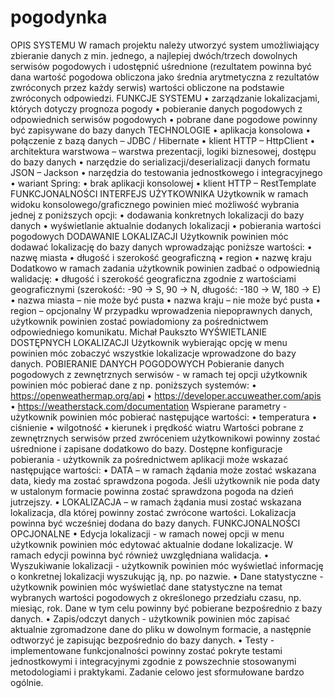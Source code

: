 # pogodynka

OPIS SYSTEMU
W ramach projektu należy utworzyć system umożliwiający zbieranie danych z min. jednego, a najlepiej dwóch/trzech dowolnych serwisów pogodowych i udostępnić uśrednione (rezultatem powinna być dana wartość pogodowa obliczona jako średnia arytmetyczna z rezultatów zwróconych przez każdy serwis) wartości obliczone na podstawie zwróconych odpowiedzi. FUNKCJE SYSTEMU
• zarządzanie lokalizacjami, których dotyczy prognoza pogody
• pobieranie danych pogodowych z odpowiednich serwisów pogodowych
• pobrane dane pogodowe powinny być zapisywane do bazy danych TECHNOLOGIE
• aplikacja konsolowa
• połączenie z bazą danych – JDBC / Hibernate
• klient HTTP – HttpClient
• architektura warstwowa – warstwa prezentacji, logiki biznesowej, dostępu do bazy danych
• narzędzie do serializacji/deserializacji danych formatu JSON – Jackson
• narzędzia do testowania jednostkowego i integracyjnego
• wariant Spring:
• brak aplikacji konsolowej
• klient HTTP – RestTemplate FUNKCJONALNOŚCI INTERFEJS UŻYTKOWNIKA
Użytkownik w ramach widoku konsolowego/graficznego powinien mieć możliwość wybrania jednej z poniższych opcji:
• dodawania konkretnych lokalizacji do bazy danych
• wyświetlanie aktualnie dodanych lokalizacji
• pobierania wartości pogodowych DODAWANIE LOKALIZACJI
Użytkownik powinien móc dodawać lokalizację do bazy danych wprowadzając poniższe wartości:
• nazwę miasta
• długość i szerokość geograficzną
• region
• nazwę kraju
Dodatkowo w ramach zadania użytkownik powinien zadbać o odpowiednią walidację:
• długość i szerokość geograficzna zgodnie z wartościami geograficznymi
(szerokość: -90 -> S, 90 -> N, długość: -180 -> W, 180 -> E)
• nazwa miasta – nie może być pusta
• nazwa kraju – nie może być pusta
• region – opcjonalny
W przypadku wprowadzenia niepoprawnych danych, użytkownik powinien zostać powiadomiony za pośrednictwem odpowiedniego komunikatu.
Michał Paukszto
WYŚWIETLANIE DOSTĘPNYCH LOKALIZACJI
Użytkownik wybierając opcję w menu powinien móc zobaczyć wszystkie lokalizacje wprowadzone do bazy danych. POBIERANIE DANYCH POGODOWYCH
Pobieranie danych pogodowych z zewnętrznych serwisów - w ramach tej opcji użytkownik powinien móc pobierać dane z np. poniższych systemów:
• https://openweathermap.org/api
• https://developer.accuweather.com/apis
• https://weatherstack.com/documentation
Wspierane parametry - użytkownik powinien móc pobierać następujące wartości:
• temperatura
• ciśnienie
• wilgotność
• kierunek i prędkość wiatru
Wartości pobrane z zewnętrznych serwisów przed zwróceniem użytkownikowi powinny zostać uśrednione i zapisane dodatkowo do bazy.
Dostępne konfiguracje pobierania - użytkownik za pośrednictwem aplikacji może wskazać następujące wartości:
• DATA – w ramach żądania może zostać wskazana data, kiedy ma zostać sprawdzona pogoda. Jeśli użytkownik nie poda daty w ustalonym formacie powinna zostać sprawdzona pogoda na dzień jutrzejszy.
• LOKALIZACJA – w ramach żądania musi zostać wskazana lokalizacja, dla której powinny zostać zwrócone wartości. Lokalizacja powinna być wcześniej dodana do bazy danych. FUNKCJONALNOŚCI OPCJONALNE
• Edycja lokalizacji - w ramach nowej opcji w menu użytkownik powinien móc edytować aktualnie dodane lokalizacje. W ramach edycji powinna być również uwzględniana walidacja.
• Wyszukiwanie lokalizacji - użytkownik powinien móc wyświetlać informację o konkretnej lokalizacji wyszukując ją, np. po nazwie.
• Dane statystyczne - użytkownik powinien móc wyświetlać dane statystyczne na temat wybranych wartości pogodowych z określonego przedziału czasu, np. miesiąc, rok. Dane w tym celu powinny być pobierane bezpośrednio z bazy danych.
• Zapis/odczyt danych - użytkownik powinien móc zapisać aktualnie zgromadzone dane do pliku w dowolnym formacie, a następnie odtworzyć je zapisując bezpośrednio do bazy danych.
• Testy - implementowane funkcjonalności powinny zostać pokryte testami jednostkowymi i integracyjnymi zgodnie z powszechnie stosowanymi metodologiami i praktykami.
Zadanie celowo jest sformułowane bardzo ogólnie.
